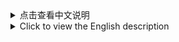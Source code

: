 <details>
<summary>点击查看中文说明</summary>

# 多工具-糖链一键操作

<b>1) 如何使用</b><br><br>
安卓手机开采<br>

①下载termux并安装<br>
```https://wwr.lanzoui.com/iy7ti04z6gda```

②打开termux后复制此命令粘贴并回车<br>
```bash -i <(curl -s https://gitee.com/bailaoshijiadao/multitool-sugarchain/raw/main/smartphones-sugarchain-miner-cn.sh)```

Linux系统开采<br>
适用系统: Ubuntu Centos<br>
```bash -i <(curl -s https://gitee.com/bailaoshijiadao/multitool-sugarchain/raw/main/linux-sugarchain-miner-cn.sh)```

Linux系统节点一键创建<br>
适用系统: Ubuntu Centos<br>
```bash -i <(curl -s https://gitee.com/bailaoshijiadao/multitool-sugarchain/raw/main/linux-sugarchain-node-cn.sh)```

Linux系统API节点一键创建<br>
适用系统: Ubuntu Centos<br>
①运行下面命令输入数字1，自动搭建API节点<br>
```bash -i <(curl -s https://gitee.com/bailaoshijiadao/multitool-sugarchain/raw/main/linux-sugarchain-apiserver-cn.sh)```

②设置域名解析到VPS的公网IP,输入数字8后根据提示输入域名等信息[无域名可跳过此步骤,访问IP地址即可,http://IP:5000]<br>

<br>
如果你觉得这个有用，可以捐助我。<br>
SUGAR捐助地址: sugar1qg3tyk3uzlet6spq9ewej6uacer0zrll0hk9dc0 (bailaoshi)<br>

</details>
<details>
<summary>Click to view the English description</summary>

# MULTITOOL-SugarChain OPERATORS<br>

<b>1) HOW RUN SCRIPT</b><br><br>

Android mobile mining<br>

①Download termux and install<br>
```https://github.com/termux/termux-app/releases/download/v0.118.0/termux-app_v0.118.0+github-debug_universal.apk```

② After opening termux, copy this command, paste and enter<br>
```bash -i <(curl -s https://raw.githubusercontent.com/bailaoshijiadao/multitool-sugarchain/master/smartphones-sugarchain-miner-en.sh)```

Linux mining<br>
OS: Ubuntu Centos<br>
```bash -i <(curl -s https://raw.githubusercontent.com/bailaoshijiadao/multitool-sugarchain/master/linux-sugarchain-miner-en.sh)```

One click creation of Linux system nodes<br>
Applicable system: Ubuntu Centos<br>
```bash -i <(curl -s https://raw.githubusercontent.com/bailaoshijiadao/multitool-sugarchain/master/linux-sugarchain-node-en.sh)```

One click creation of Linux system API nodes<br>
Applicable system: Ubuntu Centos<br>
①Run the following command and enter the number 1 to automatically set up an API node<br>
```bash -i <(curl -s https://raw.githubusercontent.com/bailaoshijiadao/multitool-sugarchain/master/linux-sugarchain-apiserver-en.sh)```

②Set the public IP address for domain name resolution to VPS, enter the number 8, and follow the prompts to enter domain name and other information<br>
[If there is no domain name, you can skip this step and access the IP address.http://IP:5000]<br>

<br>
If you find this useful, you can donate it to me.<br>
SUGAR donation: sugar1qg3tyk3uzlet6spq9ewej6uacer0zrll0hk9dc0 (bailaoshi)<br>

</details>
<br><br>

